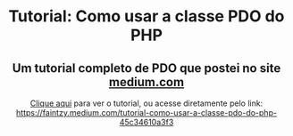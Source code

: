 <div align="center">

# Tutorial: Como usar a classe PDO do PHP

## Um tutorial completo de PDO que postei no site <a href="https://medium.com/">medium.com</a>

<a href="https://faintzy.medium.com/tutorial-como-usar-a-classe-pdo-do-php-45c34610a3f3">Clique aqui</a> para ver o tutorial, ou acesse diretamente pelo link: https://faintzy.medium.com/tutorial-como-usar-a-classe-pdo-do-php-45c34610a3f3

</div>
